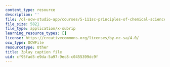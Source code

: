 ```yaml
---
content_type: resource
description: ''
file: /ol-ocw-studio-app/courses/5-111sc-principles-of-chemical-science-fall-2014/cf95fad5e9da5a979ec8c0455399dc9f_YEUyMX7kouw.vtt
file_size: 5821
file_type: application/x-subrip
learning_resource_types: []
license: https://creativecommons.org/licenses/by-nc-sa/4.0/
ocw_type: OCWFile
resourcetype: Other
title: 3play caption file
uid: cf95fad5-e9da-5a97-9ec8-c0455399dc9f
---
```

